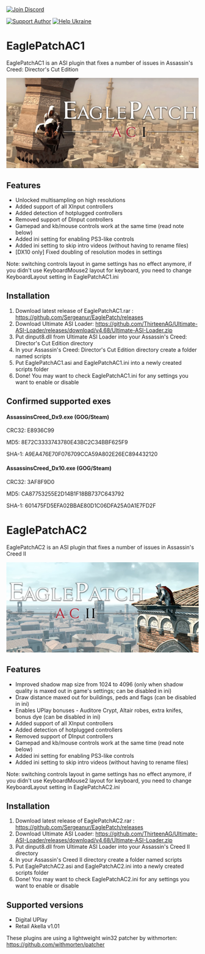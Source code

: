 
[![Join Discord](https://img.shields.io/badge/discord-join-7289DA.svg?logo=discord&longCache=true&style=flat)](https://discord.gg/WgAg9ymHbj)

[![Support Author](https://img.shields.io/badge/support-author-blue)](https://bit.ly/3sX2oMk) [![Help Ukraine](https://img.shields.io/badge/help-ukraine-yellow)](https://bit.ly/3afhuGm)

# EaglePatchAC1

EaglePatchAC1 is an ASI plugin that fixes a number of issues in Assassin's Creed: Director's Cut Edition

<img src="/assets/EaglePatchAC1.png" alt="EaglePatchAC1">

## Features
- Unlocked multisampling on high resolutions
- Added support of all XInput controllers
- Added detection of hotplugged controllers
- Removed support of DInput controllers
- Gamepad and kb/mouse controls work at the same time (read note below)
- Added ini setting for enabling PS3-like controls
- Added ini setting to skip intro videos (without having to rename files)
- [DX10 only] Fixed doubling of resolution modes in settings

Note: switching controls layout in game settings has no effect anymore, if you didn't use KeyboardMouse2 layout for keyboard, you need to change KeyboardLayout setting in EaglePatchAC1.ini

## Installation
1. Download latest release of EaglePatchAC1.rar : https://github.com/Sergeanur/EaglePatch/releases
2. Download Ultimate ASI Loader: https://github.com/ThirteenAG/Ultimate-ASI-Loader/releases/download/v4.68/Ultimate-ASI-Loader.zip
3. Put dinput8.dll from Ultimate ASI Loader into your Assassin's Creed: Director's Cut Edition directory
4. In your Assassin's Creed: Director's Cut Edition directory create a folder named scripts
5. Put EaglePatchAC1.asi and EaglePatchAC1.ini into a newly created scripts folder
6. Done! You may want to check EaglePatchAC1.ini for any settings you want to enable or disable

## Confirmed supported exes
#### AssassinsCreed_Dx9.exe (GOG/Steam)

CRC32: E8936C99

MD5: 8E72C3333743780E43BC2C34BBF625F9

SHA-1: A9EA476E70F076709CCA59A802E26EC894432120


#### AssassinsCreed_Dx10.exe (GOG/Steam)

CRC32: 3AF8F9D0

MD5: CA87753255E2D14B1F18BB737C643792

SHA-1: 601475FD5EFA02BBAE80D1C06DFA25A0A1E7FD2F


# EaglePatchAC2

EaglePatchAC2 is an ASI plugin that fixes a number of issues in Assassin's Creed II

<img src="/assets/EaglePatchAC2.png" alt="EaglePatchAC2">

## Features
- Improved shadow map size from 1024 to 4096 (only when shadow quality is maxed out in game's settings; can be disabled in ini)
- Draw distance maxed out for buildings, peds and flags (can be disabled in ini)
- Enables UPlay bonuses - Auditore Crypt, Altair robes, extra knifes, bonus dye (can be disabled in ini)
- Added support of all XInput controllers
- Added detection of hotplugged controllers
- Removed support of DInput controllers
- Gamepad and kb/mouse controls work at the same time (read note below)
- Added ini setting for enabling PS3-like controls
- Added ini setting to skip intro videos (without having to rename files)

Note: switching controls layout in game settings has no effect anymore, if you didn't use KeyboardMouse2 layout for keyboard, you need to change KeyboardLayout setting in EaglePatchAC2.ini

## Installation
1. Download latest release of EaglePatchAC2.rar : https://github.com/Sergeanur/EaglePatch/releases
2. Download Ultimate ASI Loader: https://github.com/ThirteenAG/Ultimate-ASI-Loader/releases/download/v4.68/Ultimate-ASI-Loader.zip
3. Put dinput8.dll from Ultimate ASI Loader into your Assassin's Creed II directory
4. In your Assassin's Creed II directory create a folder named scripts
5. Put EaglePatchAC2.asi and EaglePatchAC2.ini into a newly created scripts folder
6. Done! You may want to check EaglePatchAC2.ini for any settings you want to enable or disable

## Supported versions
- Digital UPlay
- Retail Akella v1.01

These plugins are using a lightweight win32 patcher by withmorten: https://github.com/withmorten/patcher
